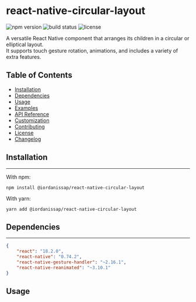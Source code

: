 react-native-circular-layout
=========================

![npm version](https://img.shields.io/npm/v/react-native-circular-layout)
![build status](https://img.shields.io/travis/username/react-native-circular-layout)
![license](https://img.shields.io/github/license/username/react-native-circular-layout)

A versatile React Native component that arranges its children in a circular or elliptical layout. <br>
It supports touch gesture rotation, animations, and includes a variety of extra features.

## Table of Contents
- [Installation](#installation)
- [Dependencies](#dependencies)
- [Usage](#usage)
- [Examples](#examples)
- [API Reference](#api-reference)
- [Customization](#customization)
- [Contributing](#contributing)
- [License](#license)
- [Changelog](#changelog)

## Installation
-------

With npm:

```
npm install @iordanissap/react-native-circular-layout
```

With yarn:

```
yarn add @iordanissap/react-native-circular-layout
```


## Dependencies
-----------------

``` json
{
    "react": "18.2.0",
    "react-native": "0.74.2",
    "react-native-gesture-handler": "~2.16.1",
    "react-native-reanimated": "~3.10.1"
}
```


## Usage
